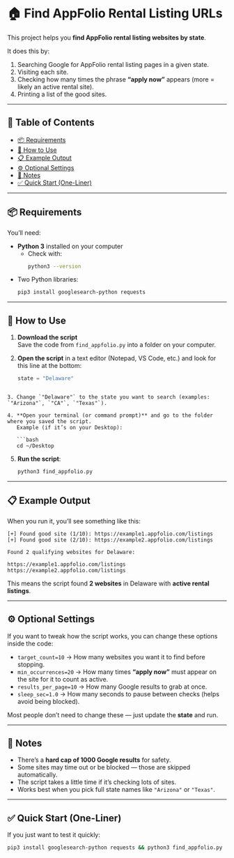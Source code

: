 
# 🏠 Find AppFolio Rental Listing URLs

This project helps you **find AppFolio rental listing websites by state**.

It does this by:  
1. Searching Google for AppFolio rental listing pages in a given state.  
2. Visiting each site.  
3. Checking how many times the phrase **“apply now”** appears (more = likely an active rental site).  
4. Printing a list of the good sites.  

---

## 📑 Table of Contents

- [📦 Requirements](#-requirements)
- [🚀 How to Use](#-how-to-use)
- [📋 Example Output](#-example-output)
- [⚙️ Optional Settings](#️-optional-settings)
- [📝 Notes](#-notes)
- [✅ Quick Start (One-Liner)](#-quick-start-one-liner)

---

## 📦 Requirements

You’ll need:  

- **Python 3** installed on your computer  
  - Check with:  
    ```bash
    python3 --version
    ```  
- Two Python libraries:  
    ```bash
    pip3 install googlesearch-python requests
    ```

---

## 🚀 How to Use

1. **Download the script**  
   Save the code from `find_appfolio.py` into a folder on your computer.  

2. **Open the script** in a text editor (Notepad, VS Code, etc.) and look for this line at the bottom:  
   ```python
   state = "Delaware"
```

3. Change `"Delaware"` to the state you want to search (examples: `"Arizona"`, `"CA"`, `"Texas"`).

4. **Open your terminal (or command prompt)** and go to the folder where you saved the script.
   Example (if it’s on your Desktop):

   ```bash
   cd ~/Desktop
   ```

5. **Run the script**:

   ```bash
   python3 find_appfolio.py
   ```

---

## 📋 Example Output

When you run it, you’ll see something like this:

```text
[+] Found good site (1/10): https://example1.appfolio.com/listings
[+] Found good site (2/10): https://example2.appfolio.com/listings

Found 2 qualifying websites for Delaware:

https://example1.appfolio.com/listings
https://example2.appfolio.com/listings
```

This means the script found **2 websites** in Delaware with **active rental listings**.

---

## ⚙️ Optional Settings

If you want to tweak how the script works, you can change these options inside the code:

* `target_count=10` → How many websites you want it to find before stopping.
* `min_occurrences=20` → How many times **“apply now”** must appear on the site for it to count as active.
* `results_per_page=10` → How many Google results to grab at once.
* `sleep_sec=1.0` → How many seconds to pause between checks (helps avoid being blocked).

Most people don’t need to change these — just update the **state** and run.

---

## 📝 Notes

* There’s a **hard cap of 1000 Google results** for safety.
* Some sites may time out or be blocked — those are skipped automatically.
* The script takes a little time if it’s checking lots of sites.
* Works best when you pick full state names like `"Arizona"` or `"Texas"`.

---

## ✅ Quick Start (One-Liner)

If you just want to test it quickly:

```bash
pip3 install googlesearch-python requests && python3 find_appfolio.py
```
